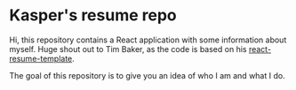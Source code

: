 # Kasper's resume repo

Hi, this repository contains a React application with some information about myself. Huge shout out to Tim Baker, as the code is based on his [react-resume-template](https://github.com/tbakerx/react-resume-template).

The goal of this repository is to give you an idea of who I am and what I do.
